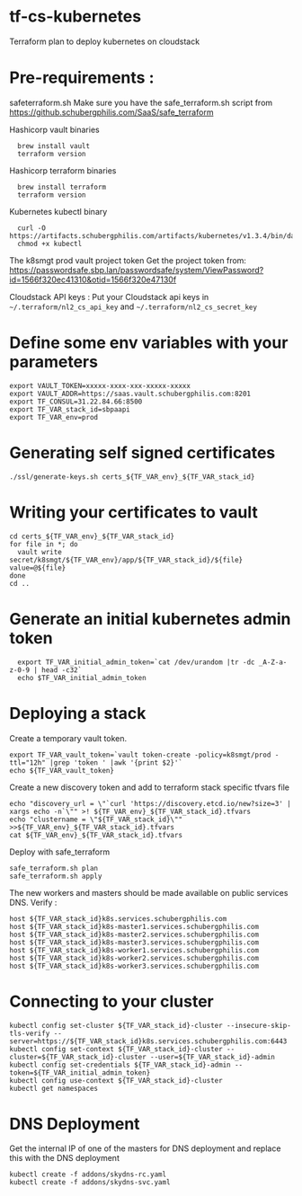 # tf-cs-kubernetes
Terraform plan to deploy kubernetes on cloudstack

# Pre-requirements  :

safeterraform.sh
  Make sure you have the safe_terraform.sh script from https://github.schubergphilis.com/SaaS/safe_terraform

Hashicorp vault binaries
```  
  brew install vault
  terraform version
```

Hashicorp terraform binaries
```  
  brew install terraform
  terraform version
```

Kubernetes kubectl binary
```
  curl -O https://artifacts.schubergphilis.com/artifacts/kubernetes/v1.3.4/bin/darwin/amd64/kubectl
  chmod +x kubectl
```

The k8smgt prod vault project token
  Get the project token from: https://passwordsafe.sbp.lan/passwordsafe/system/ViewPassword?id=1566f320ec41310&otid=1566f320e47130f

Cloudstack API keys : 
  Put your Cloudstack api keys in `~/.terraform/nl2_cs_api_key` and `~/.terraform/nl2_cs_secret_key`

# Define some env variables with your parameters
```
export VAULT_TOKEN=xxxxx-xxxx-xxx-xxxxx-xxxxx
export VAULT_ADDR=https://saas.vault.schubergphilis.com:8201
export TF_CONSUL=31.22.84.66:8500
export TF_VAR_stack_id=sbpaapi
export TF_VAR_env=prod
```
# Generating self signed certificates
```
./ssl/generate-keys.sh certs_${TF_VAR_env}_${TF_VAR_stack_id}
```

# Writing your certificates to vault
```
cd certs_${TF_VAR_env}_${TF_VAR_stack_id}
for file in *; do 
  vault write secret/k8smgt/${TF_VAR_env}/app/${TF_VAR_stack_id}/${file} value=@${file}
done
cd ..
```

# Generate an initial kubernetes admin token 
```
  export TF_VAR_initial_admin_token=`cat /dev/urandom |tr -dc _A-Z-a-z-0-9 | head -c32`
  echo $TF_VAR_initial_admin_token
```

# Deploying a stack
Create a temporary vault token. 
```
export TF_VAR_vault_token=`vault token-create -policy=k8smgt/prod -ttl="12h" |grep 'token ' |awk '{print $2}'`
echo ${TF_VAR_vault_token}
```

Create a new discovery token and add to terraform stack specific tfvars file
```
echo "discovery_url = \"`curl 'https://discovery.etcd.io/new?size=3' | xargs echo -n`\"" >! ${TF_VAR_env}_${TF_VAR_stack_id}.tfvars
echo "clustername = \"${TF_VAR_stack_id}\"" >>${TF_VAR_env}_${TF_VAR_stack_id}.tfvars
cat ${TF_VAR_env}_${TF_VAR_stack_id}.tfvars
```

Deploy with safe_terraform
```
safe_terraform.sh plan 
safe_terraform.sh apply
```

The new workers and masters should be made available on public services DNS. Verify :
```
host ${TF_VAR_stack_id}k8s.services.schubergphilis.com
host ${TF_VAR_stack_id}k8s-master1.services.schubergphilis.com
host ${TF_VAR_stack_id}k8s-master2.services.schubergphilis.com
host ${TF_VAR_stack_id}k8s-master3.services.schubergphilis.com
host ${TF_VAR_stack_id}k8s-worker1.services.schubergphilis.com
host ${TF_VAR_stack_id}k8s-worker2.services.schubergphilis.com
host ${TF_VAR_stack_id}k8s-worker3.services.schubergphilis.com
```

# Connecting to your cluster
```
kubectl config set-cluster ${TF_VAR_stack_id}-cluster --insecure-skip-tls-verify --server=https://${TF_VAR_stack_id}k8s.services.schubergphilis.com:6443
kubectl config set-context ${TF_VAR_stack_id}-cluster --cluster=${TF_VAR_stack_id}-cluster --user=${TF_VAR_stack_id}-admin
kubectl config set-credentials ${TF_VAR_stack_id}-admin --token=${TF_VAR_initial_admin_token}
kubectl config use-context ${TF_VAR_stack_id}-cluster
kubectl get namespaces
```

# DNS Deployment
Get the internal IP of one of the masters for DNS deployment and replace this with the DNS deployment
```
kubectl create -f addons/skydns-rc.yaml
kubectl create -f addons/skydns-svc.yaml
```

